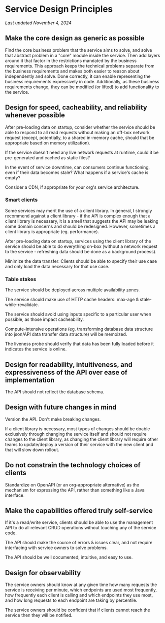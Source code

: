 # Service Design Principles
_Last updated November 4, 2024_

## Make the core design as generic as possible

Find the core business problem that the service aims to solve, and solve that abstract problem in a "core" module inside the service. Then add layers around it that factor in the restrictions mandated by the business requirements. This approach keeps the technical problems separate from the business requirements and makes both easier to reason about independently and solve. Done correctly, it can enable representing the business requirements expressively in code. Additionally, as these business requirements change, they can be modified (or lifted) to add functionality to the service.

## Design for speed, cacheability, and reliability whenever possible

After pre-loading data on startup, consider whether the service should be able to respond to all read requests without making an off-box network request (except, potentially, to a shared in-memory cache, should that be appropriate based on memory utilization).

If the service doesn't need any live network requests at runtime, could it be pre-generated and cached as static files?

In the event of service downtime, can consumers continue functioning, even if their data becomes stale? What happens if a service's cache is empty?

Consider a CDN, if appropriate for your org's service architecture.

### Smart clients

Some services may merit the use of a client library. In general, I strongly recommend against a client library - if the API is complex enough that a client library is necessary, it is a smell that suggests the API may be leaking some domain concerns and should be redesigned. However, sometimes a client library is appropriate (eg. performance).

After pre-loading data on startup, services using the client library of the service should be able to do everything on-box (without a network request to the service - refreshing data should be done as a background process).

Minimize the data transfer: Clients should be able to specify their use case and only load the data necessary for that use case.

### Table stakes

The service should be deployed across multiple availability zones.

The service should make use of HTTP cache headers: max-age & stale-while-revalidate.

The service should avoid using inputs specific to a particular user when possible, as those impact cacheability.

Compute-intensive operations (eg. transforming database data structure into json/API data transfer data structure) will be memoized.

The liveness probe should verify that data has been fully loaded before it indicates the service is online.

## Design for readability, intuitiveness, and expressiveness of the API over ease of implementation

The API should not reflect the database schema.

## Design with future changes in mind

Version the API. Don't make breaking changes.

If a client library is necessary, most types of changes should be doable exclusively through changing the service itself and should not require changes to the client library, as changing the client library will require other teams to update/deploy a version of their service with the new client and that will slow down rollout.

## Do not constrain the technology choices of clients

Standardize on OpenAPI (or an org-appropriate alternative) as the mechanism for expressing the API, rather than something like a Java interface.

## Make the capabilities offered truly self-service

If it's a read/write service, clients should be able to use the management API to do all relevant CRUD operations without touching any of the service code.

The API should make the source of errors & issues clear, and not require interfacing with service owners to solve problems.

The API should be well documented, intuitive, and easy to use.

## Design for observability

The service owners should know at any given time how many requests the service is receiving per minute, which endpoints are used most frequently, how frequently each client is calling and which endpoints they use most, and how long requests to each endpoint are taking by percentile.

The service owners should be confident that if clients cannot reach the service then they will be notified.
